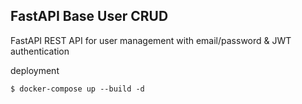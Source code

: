 ## FastAPI Base User CRUD
FastAPI REST API for user management with email/password & JWT authentication

deployment
```
$ docker-compose up --build -d
```

